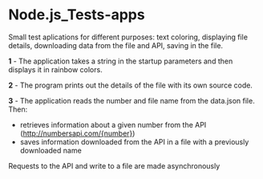 # Node.js_Tests-apps
Small test aplications for different purposes: text coloring, displaying file details, downloading data from the file and API, saving in the file.


**1** - The application takes a string in the startup parameters and then displays it in rainbow colors.

**2** - The program prints out the details of the file with its own source code.

**3** - The application reads the number and file name from the data.json file. Then:

  - retrieves information about a given number from the API (http://numbersapi.com/{number})
  - saves information downloaded from the API in a file with a previously downloaded name

Requests to the API and write to a file are made asynchronously
